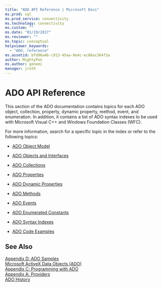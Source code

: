 ```yaml
---
title: "ADO API Reference | Microsoft Docs"
ms.prod: sql
ms.prod_service: connectivity
ms.technology: connectivity
ms.custom: ""
ms.date: "01/19/2017"
ms.reviewer: ""
ms.topic: conceptual
helpviewer_keywords: 
  - "ADO, reference"
ms.assetid: bfd96a4b-c913-45aa-9e4c-ec86ac364f3a
author: MightyPen
ms.author: genemi
manager: jroth
---
```

# ADO API Reference
This section of the ADO documentation contains topics for each ADO object, collection, property, dynamic property, method, event, and enumeration. In addition, it contains a list of ADO syntax indexes to be used with Microsoft Visual C++ and Windows Foundation Classes (WFC).  
  
 For more information, search for a specific topic in the index or refer to the following topics:  
  
-   [ADO Object Model](../../../ado/reference/ado-api/ado-object-model.md)  
  
-   [ADO Objects and Interfaces](../../../ado/reference/ado-api/ado-objects-and-interfaces.md)  
  
-   [ADO Collections](../../../ado/reference/ado-api/ado-collections.md)  
  
-   [ADO Properties](../../../ado/reference/ado-api/ado-properties.md)  
  
-   [ADO Dynamic Properties](../../../ado/reference/ado-api/ado-dynamic-properties.md)  
  
-   [ADO Methods](../../../ado/reference/ado-api/ado-methods.md)  
  
-   [ADO Events](../../../ado/reference/ado-api/ado-events.md)  
  
-   [ADO Enumerated Constants](../../../ado/reference/ado-api/ado-enumerated-constants.md)  
  
-   [ADO Syntax Indexes](../../../ado/reference/ado-api/ado-syntax-indexes.md)  
  
-   [ADO Code Examples](../../../ado/reference/ado-api/ado-code-examples.md)  
  
## See Also  
 [Appendix D: ADO Samples](../../../ado/guide/appendixes/appendix-d-ado-samples.md)   
 [Microsoft ActiveX Data Objects (ADO)](../../../ado/microsoft-activex-data-objects-ado.md)   
 [Appendix C: Programming with ADO](../../../ado/guide/appendixes/appendix-c-programming-with-ado.md)   
 [Appendix A: Providers](../../../ado/guide/appendixes/appendix-a-providers.md)   
 [ADO History](../../../ado/guide/ado-history.md)
